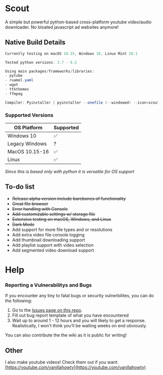# Scout

A simple but powerful python-based cross-platform youtube video/audio downloader.
No bloated javascript ad websites anymore!
 
## Native Build Details
```cs
Currently testing on macOS 10.15, Windows 10, Linux Mint 20.1

Tested python versions: 3.7 - 9.2

Using main packages/frameworks/libraries:
- pytube
- ruamel.yaml
- wget
- ttkthemes
- ffmpeg

Compiler: Pyinstaller | pyinstaller --onefile (--windowed) --icon=scout_logo.png --osx-bundle-identifier="com.leifadev.scout" -n="Scout" scout.py
```
### Supported Versions

| OS Platform | Supported   |
| ------- | ------------------|
| Windows 10 | :white_check_mark:|
| Legacy Windows | ?                |
| MacOS 10.15-16 | :white_check_mark: |
| Linux   | :white_check_mark: |

*Since this is based only with python it is versatile for OS support*

 ## To-do list
- ~~Release alpha version include barebones of functionality~~
- ~~Great file browser~~
- ~~Error handling with Console~~
- ~~Add customizable settings w/ storage file~~
- ~~Extensive testing on macOS, Windows, and Linux~~
- ~~Dark Mode~~
- Add support for more file types and or resolutions
- Add extra video file console logging
- Add thumbnail downloading  support
- Add playlist support with video selection
- Add segmented video download support
  
# Help
 
### Reporting a Vulnerabilitys and Bugs

If you encounter any tiny to fatal bugs or security vulnerbilites, you can do the following:

1. Go to the [Issues page on this repo](https://github.com/leifadev/scout/issues).
2. Fill out bug report template of what you have encountered
3. Wait up to around 1 - 12 hours and you will likely to get a response. Realistically, I won't think you'll be waiting weeks on end obviously.

You can also contribute the the wiki as it is public for writing! 

## Other
I also make youtube videos! Check them out if you want:
[https://youtube.com/vanillahowtv](https://youtube.com/vanillahowtv)
